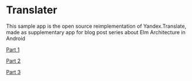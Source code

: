 # Translater
This sample app is the open source reimplementation of Yandex.Translate,
made as supplementary app for blog post series about Elm Architecture in Android

[Part 1](https://proandroiddev.com/taming-state-in-android-with-elm-architecture-and-kotlin-part-1-566caae0f706)

[Part 2](https://proandroiddev.com/taming-state-in-android-with-elm-architecture-and-kotlin-part-2-c709f75f7596)

[Part 3](https://proandroiddev.com/taming-state-in-android-with-elm-architecture-and-kotlin-part-3-f37a7a630ec1)